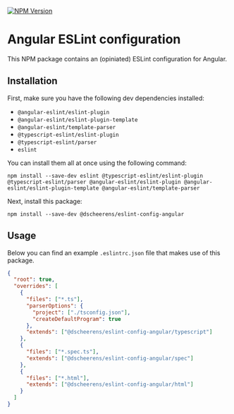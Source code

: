 [![NPM Version](https://img.shields.io/npm/v/@dscheerens/eslint-config-angular.svg)](https://www.npmjs.com/package/@dscheerens/eslint-config-angular)

# Angular ESLint configuration

This NPM package contains an (opiniated) ESLint configuration for Angular.

## Installation

First, make sure you have the following dev dependencies installed:

* `@angular-eslint/eslint-plugin`
* `@angular-eslint/eslint-plugin-template`
* `@angular-eslint/template-parser`
* `@typescript-eslint/eslint-plugin`
* `@typescript-eslint/parser`
* `eslint`

You can install them all at once using the following command:

```shell
npm install --save-dev eslint @typescript-eslint/eslint-plugin @typescript-eslint/parser @angular-eslint/eslint-plugin @angular-eslint/eslint-plugin-template @angular-eslint/template-parser
```

Next, install this package:

```shell
npm install --save-dev @dscheerens/eslint-config-angular
```

## Usage

Below you can find an example `.eslintrc.json` file that makes use of this package.

```json
{
  "root": true,
  "overrides": [
    {
      "files": ["*.ts"],
      "parserOptions": {
        "project": ["./tsconfig.json"],
        "createDefaultProgram": true
      },
      "extends": ["@dscheerens/eslint-config-angular/typescript"]
    },
    {
      "files": ["*.spec.ts"],
      "extends": ["@dscheerens/eslint-config-angular/spec"]
    },
    {
      "files": ["*.html"],
      "extends": ["@dscheerens/eslint-config-angular/html"]
    }
  ]
}
```
